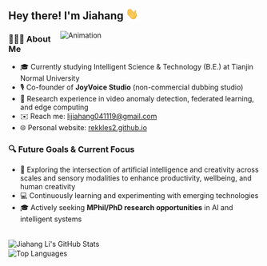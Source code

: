 <h2>Hey there! I'm Jiahang <img src="https://raw.githubusercontent.com/devSouvik/devSouvik/master/Hi.gif" width="25"></h2>

<img align="right" alt="Animation" src="https://github.com/devSouvik/devSouvik/blob/master/gif4.gif?raw=true" width="400"/>

<h3>👨🏻‍💻 About Me</h3>

- 🎓 Currently studying Intelligent Science & Technology (B.E.) at Tianjin Normal University  
- 🎙️ Co-founder of **JoyVoice Studio** (non-commercial dubbing studio)  
- 🔬 Research experience in video anomaly detection, federated learning, and edge computing
- ✉️ Reach me: <a href="mailto:lijiahang041119@gmail.com">lijiahang041119@gmail.com</a>  
- 🌐 Personal website: <a href="https://rekkles2.github.io">rekkles2.github.io</a>

<h3>🔍 Future Goals & Current Focus</h3>

- 🎨 Exploring the intersection of artificial intelligence and creativity across scales and sensory modalities to enhance productivity, wellbeing, and human creativity
- 💻 Continuously learning and experimenting with emerging technologies  
- 🎓 Actively seeking **MPhil/PhD research opportunities** in AI and intelligent systems  

<br>

<img align="center" src="https://github-readme-stats.vercel.app/api?username=rekkles2&show_icons=true&line_height=20&title_color=7A7ADB&icon_color=2234AE&text_color=D3D3D3&bg_color=0,000000,130F40" alt="Jiahang Li's GitHub Stats">

<br>

<img align="center" src="https://github-readme-stats.vercel.app/api/top-langs/?username=rekkles2&layout=compact&title_color=7A7ADB&text_color=D3D3D3&bg_color=0,000000,130F40" alt="Top Languages">
